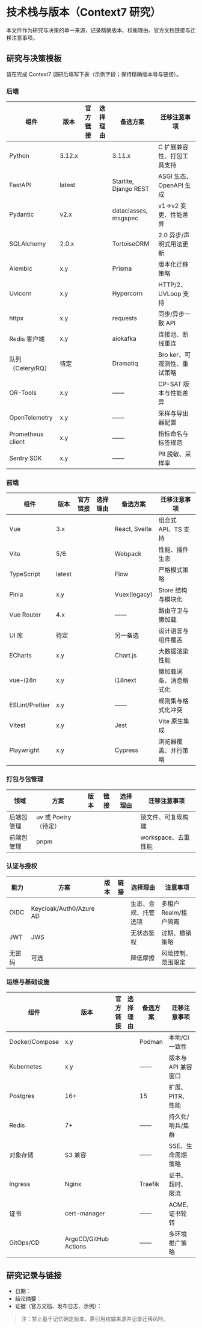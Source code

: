 # 技术栈与版本（Context7 研究）

本文件作为研究与决策的单一来源，记录精确版本、权衡理由、官方文档链接与迁移注意事项。

## 研究与决策模板

请在完成 Context7 调研后填写下表（示例字段；保持精确版本号与链接）。

### 后端

| 组件 | 版本 | 官方链接 | 选择理由 | 备选方案 | 迁移注意事项 |
| --- | --- | --- | --- | --- | --- |
| Python | 3.12.x |  |  | 3.11.x | C 扩展兼容性、打包工具支持 |
| FastAPI | latest |  |  | Starlite, Django REST | ASGI 生态、OpenAPI 生成 |
| Pydantic | v2.x |  |  | dataclasses, msgspec | v1→v2 变更、性能差异 |
| SQLAlchemy | 2.0.x |  |  | TortoiseORM | 2.0 异步/声明式用法更新 |
| Alembic | x.y |  |  | Prisma | 版本化迁移策略 |
| Uvicorn | x.y |  |  | Hypercorn | HTTP/2、UVLoop 支持 |
| httpx | x.y |  |  | requests | 同步/异步一致 API |
| Redis 客户端 | x.y |  |  | aiokafka | 连接池、断线重连 |
| 队列（Celery/RQ） | 待定 |  |  | Dramatiq | Bro ker、可观测性、重试策略 |
| OR-Tools | x.y |  |  | —— | CP-SAT 版本与性能差异 |
| OpenTelemetry | x.y |  |  | —— | 采样与导出器配置 |
| Prometheus client | x.y |  |  | —— | 指标命名与标签规范 |
| Sentry SDK | x.y |  |  | —— | PII 脱敏、采样率 |

### 前端

| 组件 | 版本 | 官方链接 | 选择理由 | 备选方案 | 迁移注意事项 |
| --- | --- | --- | --- | --- | --- |
| Vue | 3.x |  |  | React, Svelte | 组合式 API、TS 支持 |
| Vite | 5/6 |  |  | Webpack | 性能、插件生态 |
| TypeScript | latest |  |  | Flow | 严格模式策略 |
| Pinia | x.y |  |  | Vuex(legacy) | Store 结构与模块化 |
| Vue Router | 4.x |  |  | —— | 路由守卫与懒加载 |
| UI 库 | 待定 |  |  | 另一备选 | 设计语言与组件覆盖 |
| ECharts | x.y |  |  | Chart.js | 大数据渲染性能 |
| vue-i18n | x.y |  |  | i18next | 懒加载词条、消息格式化 |
| ESLint/Prettier | x.y |  |  | —— | 规则集与格式化冲突 |
| Vitest | x.y |  |  | Jest | Vite 原生集成 |
| Playwright | x.y |  |  | Cypress | 浏览器覆盖、并行策略 |

### 打包与包管理

| 领域 | 方案 | 版本 | 链接 | 选择理由 | 迁移注意事项 |
| --- | --- | --- | --- | --- | --- |
| 后端包管理 | uv 或 Poetry（待定） |  |  |  | 锁文件、可复现构建 |
| 前端包管理 | pnpm |  |  |  | workspace、去重性能 |

### 认证与授权

| 能力 | 方案 | 版本 | 链接 | 选择理由 | 注意事项 |
| --- | --- | --- | --- | --- | --- |
| OIDC | Keycloak/Auth0/Azure AD |  |  | 生态、合规、托管选项 | 多租户 Realm/租户隔离 |
| JWT | JWS |  |  | 无状态鉴权 | 过期、撤销策略 |
| 无密码 | 可选 |  |  | 降低摩擦 | 风险控制、范围限定 |

### 运维与基础设施

| 组件 | 版本 | 官方链接 | 选择理由 | 备选方案 | 迁移注意事项 |
| --- | --- | --- | --- | --- | --- |
| Docker/Compose | x.y |  |  | Podman | 本地/CI 一致性 |
| Kubernetes | x.y |  |  | —— | 版本与 API 兼容窗口 |
| Postgres | 16+ |  |  | 15 | 扩展、PITR、性能 |
| Redis | 7+ |  |  | —— | 持久化/哨兵/集群 |
| 对象存储 | S3 兼容 |  |  | —— | SSE、生命周期策略 |
| Ingress | Nginx |  |  | Traefik | 证书、超时、限流 |
| 证书 | cert-manager |  |  | —— | ACME、证书轮转 |
| GitOps/CD | ArgoCD/GitHub Actions |  |  | —— | 多环境推广策略 |

## 研究记录与链接

- 日期：
- 结论摘要：
- 证据（官方文档、发布日志、示例）：

> 注：禁止基于记忆确定版本。需引用权威来源并记录迁移风险。
